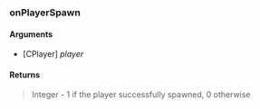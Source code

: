 ### onPlayerSpawn

#### Arguments

- [CPlayer] *player*

#### Returns

> Integer - 1 if the player successfully spawned, 0 otherwise
